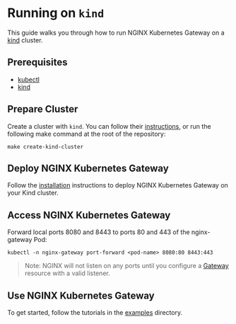 # Running on `kind`

This guide walks you through how to run NGINX Kubernetes Gateway on a [kind](https://kind.sigs.k8s.io/) cluster.

## Prerequisites

- [kubectl](https://kubernetes.io/docs/tasks/tools/)
- [kind](https://kind.sigs.k8s.io/)

## Prepare Cluster

Create a cluster with `kind`. You can follow their [instructions](https://kind.sigs.k8s.io/docs/user/quick-start/#creating-a-cluster), or run the following make command at the root of the repository:

```shell
make create-kind-cluster
```
    
## Deploy NGINX Kubernetes Gateway

Follow the [installation](./installation.md) instructions to deploy NGINX Kubernetes Gateway on your Kind cluster. 

## Access NGINX Kubernetes Gateway

Forward local ports 8080 and 8443 to ports 80 and 443 of the nginx-gateway Pod:

```shell
kubectl -n nginx-gateway port-forward <pod-name> 8080:80 8443:443
```

> Note: NGINX will not listen on any ports until you configure a [Gateway](https://gateway-api.sigs.k8s.io/api-types/gateway/#gateway) resource with a valid listener. 

## Use NGINX Kubernetes Gateway
To get started, follow the tutorials in the [examples](../examples) directory.
